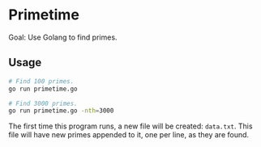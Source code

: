 Primetime
=========

Goal: Use Golang to find primes.

## Usage

```sh
# Find 100 primes.
go run primetime.go

# Find 3000 primes.
go run primetime.go -nth=3000
```

The first time this program runs, a new file will be created: `data.txt`. This file will have new primes appended to it, one per line, as they are found.
